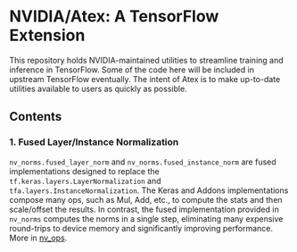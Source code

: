 # NVIDIA/Atex: A TensorFlow Extension

This repository holds NVIDIA-maintained utilities to streamline training and
inference in TensorFlow. Some of the code here will be included in upstream
TensorFlow eventually. The intent of Atex is to make up-to-date utilities
available to users as quickly as possible.

## Contents

### 1. Fused Layer/Instance Normalization

`nv_norms.fused_layer_norm` and `nv_norms.fused_instance_norm` are fused
implementations designed to replace the `tf.keras.layers.LayerNormalization` and
`tfa.layers.InstanceNormalization`. The Keras and Addons implementations compose
many ops, such as Mul, Add, etc., to compute the stats and then scale/offset the
results. In contrast, the fused implementation provided in `nv_norms` computes
the norms in a single step, eliminating many expensive round-trips to device
memory and significantly improving performance. More in [nv_ops](./nv_ops/).

